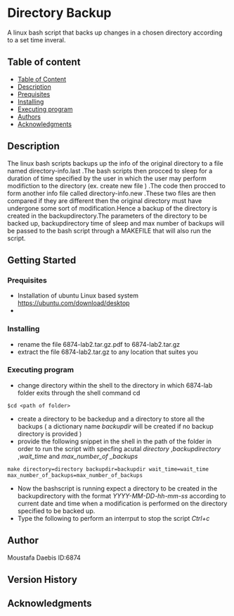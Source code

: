 # Directory Backup

A linux bash script that backs up changes in a chosen directory according to a set time inveral.
## Table of content
* [Table of Content](#table-of-content)
* [Description](#description)
* [Prequisites](#prequisites)
* [Installing](#installing)
* [Executing program](#executing-program)
* [Authors](#authors)
* [Acknowledgments](#acknowledgments)

## Description
The linux bash scripts backups up the info of the original directory to a file named directory-info.last .The bash scripts then procced to sleep for a duration of time specified by the user in which the user may perform modifiction to the directory (ex. create new file ) .The code then procced to form another info file called directory-info.new .These two files are then compared if they are different then the original directory must have undergone some sort of modification.Hence a backup of the directory is created in the backupdirectory.The parameters of the directory to be backed up, backupdirectory time of sleep and max number of backups will be passed to the bash script through a MAKEFILE that will also run the script.

## Getting Started

### Prequisites 

* Installation of ubuntu Linux based system
https://ubuntu.com/download/desktop
*

### Installing

* rename the file 6874-lab2.tar.gz.pdf to 6874-lab2.tar.gz
* extract the file 6874-lab2.tar.gz to any location that suites you

### Executing program

* change directory within the shell to the directory in which 6874-lab folder exits through the shell command cd
```
$cd <path of folder>
```
* create a directory to be backedup and a directory to store all the backups ( a dictionary name *backupdir* will be created if no backup directory is provided  )
* provide the following snippet in the shell in the path of the folder in order to run the script with specfing acutal *directory* ,*backupdirectory* ,*wait_time* and *max_number_of _backups*
```
make directory=directory backupdir=backupdir wait_time=wait_time max_number_of_backups=max_number_of_backups
```
* Now the bashscript is running expect a directory to be created in the backupdirectory with the format *YYYY-MM-DD-hh-mm-ss* according to current date and time when a modification is performed on the directory specified to be backed up.
* Type the following to perform an interrput to stop the script *Ctrl+c*


## Author

Moustafa Daebis
ID:6874


## Version History


## Acknowledgments

